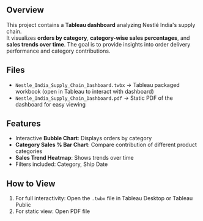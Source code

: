 ## Overview
This project contains a **Tableau dashboard** analyzing Nestlé India's supply chain.  
It visualizes **orders by category**, **category-wise sales percentages**, and **sales trends over time**. The goal is to provide insights into order delivery performance and category contributions.

## Files
- `Nestle_India_Supply_Chain_Dashboard.twbx` → Tableau packaged workbook (open in Tableau to interact with dashboard)  
- `Nestle_India_Supply_Chain_Dashboard.pdf` → Static PDF of the dashboard for easy viewing

## Features
- Interactive **Bubble Chart**: Displays orders by category  
- **Category Sales % Bar Chart**: Compare contribution of different product categories  
- **Sales Trend Heatmap**: Shows trends over time  
- Filters included: Category, Ship Date

## How to View
1. For full interactivity: Open the `.twbx` file in Tableau Desktop or Tableau Public  
2. For static view: Open PDF file
